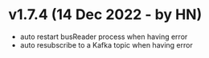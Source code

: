 # v1.7.4 (14 Dec 2022 - by HN)
- auto restart busReader process when having error
- auto resubscribe to a Kafka topic when having error
